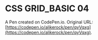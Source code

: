 # CSS GRID_BASIC 04

A Pen created on CodePen.io. Original URL: [https://codepen.io/alikerock/pen/qyVqxg](https://codepen.io/alikerock/pen/qyVqxg).


